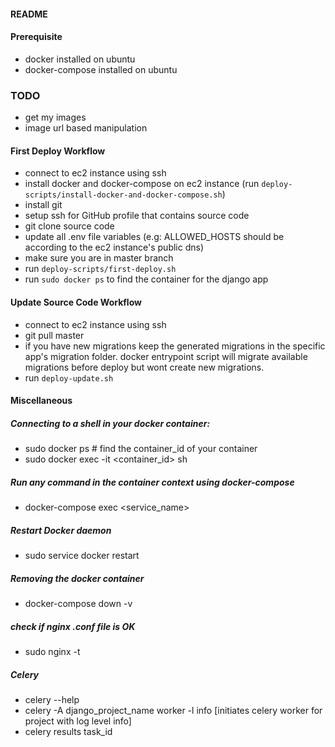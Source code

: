 #### README

#### Prerequisite
- docker installed on ubuntu
- docker-compose installed on ubuntu

### TODO
- get my images
- image url based manipulation

#### First Deploy Workflow
- connect to ec2 instance using ssh
- install docker and docker-compose on ec2 instance (run `deploy-scripts/install-docker-and-docker-compose.sh`)
- install git
- setup ssh for GitHub profile that contains source code
- git clone source code
- update all .env file variables (e.g: ALLOWED_HOSTS should be according to the ec2 instance's public dns)
- make sure you are in master branch
- run `deploy-scripts/first-deploy.sh`
- run `sudo docker ps` to find the container for the django app

#### Update Source Code Workflow
- connect to ec2 instance using ssh
- git pull master 
- if you have new migrations keep the generated migrations in the specific app's migration folder. docker entrypoint script will migrate available migrations before deploy but wont create new migrations.
- run `deploy-update.sh`


#### Miscellaneous
##### Connecting to a shell in your docker container:
- sudo docker ps # find the container_id of your container
- sudo docker exec -it <container_id> sh
##### Run any command in the container context using docker-compose
- docker-compose exec <service_name> <command>
##### Restart Docker daemon
- sudo service docker restart
##### Removing the docker container
- docker-compose down -v
##### check if nginx .conf file is OK
- sudo nginx -t
##### Celery
- celery --help
- celery -A django_project_name worker -l info [initiates celery worker for project with log level info]
- celery results task_id 